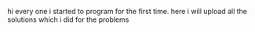 hi every one i started to program for the first time.
here i will upload all the solutions which i did for the problems
